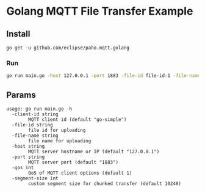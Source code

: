 # Golang MQTT File Transfer Example

## Install

```shell
go get -u github.com/eclipse/paho.mqtt.golang
```

### Run

```bash
go run main.go -host 127.0.0.1 -port 1883 -file-id file-id-1 -file-name uploaded-test-file.txt
```

## Params

```text
usage: go run main.go -h
  -client-id string
        MQTT client id (default "go-simple")
  -file-id string
        file id for uploading
  -file-name string
        file name for uploading
  -host string
        MQTT server hostname or IP (default "127.0.0.1")
  -port string
        MQTT server port (default "1883")
  -qos int
        QoS of MQTT client options (default 1)
  -segment-size int
        custom segment size for chunked transfer (default 10240)
```
